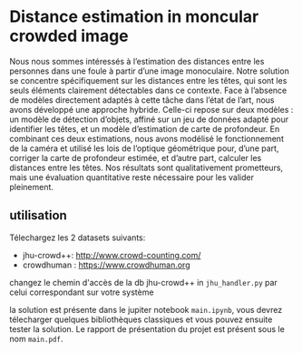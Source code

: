 # Distance estimation in moncular crowded image

Nous nous sommes intéressés à l’estimation des distances entre les personnes dans une foule à partir d’une image monoculaire. Notre solution se concentre spécifiquement sur les distances entre les têtes, qui sont les seuls éléments clairement détectables dans ce contexte. Face à l’absence de modèles directement adaptés à cette tâche dans l’état de l’art, nous avons développé une approche hybride. Celle-ci repose sur deux modèles : un modèle de détection d’objets, affiné sur un jeu de données adapté pour identifier les têtes, et un modèle d’estimation de carte de profondeur. En combinant ces deux estimations, nous avons modélisé le fonctionnement de la caméra et utilisé les lois de l’optique géométrique pour, d’une part, corriger la carte de profondeur estimée, et d’autre part, calculer les distances entre les têtes. Nos résultats sont qualitativement prometteurs, mais une évaluation quantitative reste nécessaire pour les valider pleinement.

## utilisation

Télechargez les 2 datasets suivants:
- jhu-crowd++: http://www.crowd-counting.com/
- crowdhuman : https://www.crowdhuman.org

changez le chemin d'accès de la db jhu-crowd++ in `jhu_handler.py` par celui correspondant sur votre système

la solution est présente dans le jupiter notebook `main.ipynb`, vous devrez télecharger quelques bibliothèques classiques et vous pouvez ensuite tester la solution.
Le rapport de présentation du projet est présent sous le nom `main.pdf`.
